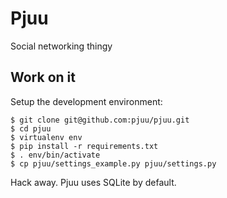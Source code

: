 Pjuu
====

Social networking thingy


Work on it
----------

Setup the development environment:
```
$ git clone git@github.com:pjuu/pjuu.git
$ cd pjuu
$ virtualenv env
$ pip install -r requirements.txt
$ . env/bin/activate
$ cp pjuu/settings_example.py pjuu/settings.py
```
Hack away. Pjuu uses SQLite by default.
